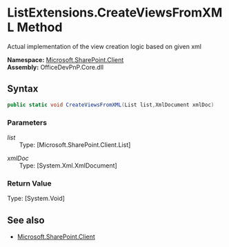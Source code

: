 # ListExtensions.CreateViewsFromXML Method  
Actual implementation of the view creation logic based on given xml  

**Namespace:** [Microsoft.SharePoint.Client](Microsoft.SharePoint.Client.md)  
**Assembly:** OfficeDevPnP.Core.dll  
## Syntax
```C#
public static void CreateViewsFromXML(List list,XmlDocument xmlDoc)
```
### Parameters
*list*  
&emsp;&emsp;Type: [Microsoft.SharePoint.Client.List] 
&emsp;&emsp;  
  
*xmlDoc*  
&emsp;&emsp;Type: [System.Xml.XmlDocument] 
&emsp;&emsp;  
  
### Return Value
Type: [System.Void]  

## See also
- [Microsoft.SharePoint.Client](Microsoft.SharePoint.Client.md)
